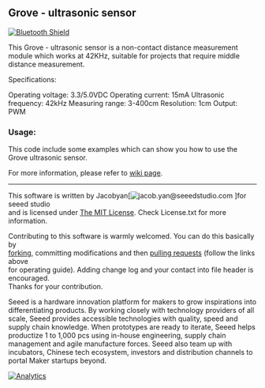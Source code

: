 Grove - ultrasonic sensor
---------------------------------------------------------
[![Bluetooth Shield](http://www.seeedstudio.com/wiki/images/3/3a/Ultrasonic_Ranger.jpg)](http://www.seeedstudio.com/depot/bluetooth-shield-p-866.html?cPath=19_21)

This Grove - ultrasonic sensor is a non-contact distance measurement module which works at 42KHz, suitable for projects that require middle distance measurement. 

Specifications:

Operating voltage: 3.3/5.0VDC 
Operating current: 15mA 
Ultrasonic frequency: 42kHz 
Measuring range: 3-400cm 
Resolution: 1cm 
Output: PWM 


### Usage:

This code include some examples which can show you how to use the Grove ultrasonic sensor. 

For more information, please refer to [wiki page](http://www.seeedstudio.com/wiki/Grove_-_Ultrasonic_Ranger).

----

This software is written by Jacobyan[![jacob.yan@seeedstudio.com](https://github.com/jacobyan/images/blob/master/2081333534.Png) ]for seeed studio<br>
and is licensed under [The MIT License](http://opensource.org/licenses/mit-license.php). Check License.txt for more information.<br>

Contributing to this software is warmly welcomed. You can do this basically by<br>
[forking](https://help.github.com/articles/fork-a-repo), committing modifications and then [pulling requests](https://help.github.com/articles/using-pull-requests) (follow the links above<br>
for operating guide). Adding change log and your contact into file header is encouraged.<br>
Thanks for your contribution.



Seeed is a hardware innovation platform for makers to grow inspirations into differentiating products. By working closely with technology providers of all scale, Seeed provides accessible technologies with quality, speed and supply chain knowledge. When prototypes are ready to iterate, Seeed helps productize 1 to 1,000 pcs using in-house engineering, supply chain management and agile manufacture forces. Seeed also team up with incubators, Chinese tech ecosystem, investors and distribution channels to portal Maker startups beyond.




[![Analytics](https://ga-beacon.appspot.com/UA-46589105-3/Bluetooth_Shield_Demo_Code)](https://github.com/igrigorik/ga-beacon)